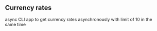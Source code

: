 ## Currency rates

async CLI app to get currency rates asynchronously with limit of 10 in the same time